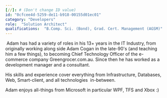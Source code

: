 ```yaml
---
[//]: # (Don't change ID value)
id: "0cfcee4d-5259-de11-b918-00155d01ec01"
category: "Developers"
role:  "Solution Architect"
qualifications:  "B.Comp. Sci. (Bond), Grad. Cert. Management (AGSM)"
---
```


 Adam has had a variety of roles in his 13+ years in the IT Industry, from originally working along side Adam Cogan in the late-90's (and teaching him a few things), to becoming Chief Technology Officer of the e-commerce company Greengrocer.com.au. Since then he has worked as a development manager and a consultant.  

His skills and experience cover everything from Infrastructure, Databases, Web, Smart-client, and all technologies  in-between.  


Adam enjoys all-things from Microsoft in particular WPF, TFS and Xbox :)  

<ins cite="mailto:Adam%20Ezekiel" datetime="2009-06-02T12:58"></ins> 
